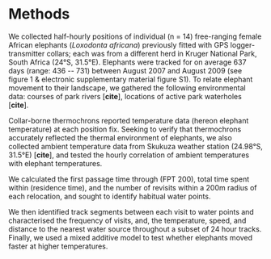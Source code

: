 
# Methods

We collected half-hourly positions of individual (n = 14) free-ranging female African elephants (*Loxodonta africana*) previously fitted with GPS logger-transmitter collars; each was from a different herd in Kruger National Park, South Africa (24°S, 31.5°E). Elephants were tracked for on average 637 days (range: 436 -- 731) between August 2007 and August 2009 (see figure 1 & electronic supplementary material figure S1).
To relate elephant movement to their landscape, we gathered the following environmental data: courses of park rivers [**cite**], locations of active park waterholes [**cite**].

Collar-borne thermochrons reported temperature data (hereon elephant temperature) at each position fix.
Seeking to verify that thermochrons accurately reflected the thermal environment of elephants, we also collected ambient temperature data from Skukuza weather station (24.98°S, 31.5°E) [**cite**], and tested the hourly correlation of ambient temperatures with elephant temperatures.

We calculated the first passage time through (FPT 200), total time spent within (residence time), and the number of revisits within a 200m radius of each relocation, and sought to identify habitual water points.

We then identified track segments between each visit to water points and characterised the frequency of visits, and,  the temperature, speed, and distance to the nearest water source throughout a subset of 24 hour tracks.
Finally, we used a mixed additive model to test whether elephants moved faster at higher temperatures.
